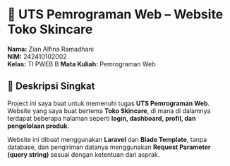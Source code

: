 # 🧴 UTS Pemrograman Web – Website Toko Skincare  

**Nama:** Zian Alfina Ramadhani  
**NIM:** 242410102002  
**Kelas:** TI PWEB B
**Mata Kuliah:** Pemrograman Web  

## 🧠 Deskripsi Singkat
Project ini saya buat untuk memenuhi tugas **UTS Pemrograman Web**.  
Website yang saya buat bertema **Toko Skincare**, di mana di dalamnya terdapat beberapa halaman seperti **login, dashboard, profil, dan pengelolaan produk**.  

Website ini dibuat menggunakan **Laravel** dan **Blade Template**, tanpa database, dan pengiriman datanya menggunakan **Request Parameter (query string)** sesuai dengan ketentuan dari asprak.
